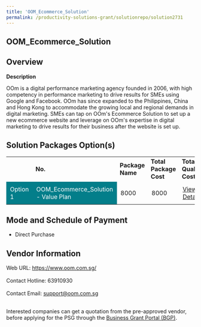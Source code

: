 ```yaml
---
title: 'OOM_Ecommerce_Solution'
permalink: /productivity-solutions-grant/solutionrepo/solution2731
---
```


## OOM_Ecommerce_Solution

## Overview

**Description**

OOm is a digital performance marketing agency founded in 2006, with high competency in performance marketing to drive results for SMEs using Google and Facebook. OOm has since expanded to the Philippines, China and Hong Kong to accommodate the growing local and regional demands in digital marketing. SMEs can tap on OOm's Ecommerce Solution to set up a new ecommerce website and leverage on OOm's expertise in digital marketing to drive results for their business after the website is set up.

## Solution Packages Option(s)

<table>
<th>
<td><b>No.</b></td>
<td><b>Package Name</b></td>
<td><b>Total Package Cost</b></td>
<td><b>Total Qualifying Cost</b></td>
<td><b>Solution Details</b></td>
</th>
<tr>
<td style='padding: 10px; background-color: #037E8A; color: #FFFFFF;'>Option 1</td>
<td style='padding: 10px; background-color: #037E8A; color: #FFFFFF;'>OOM_Ecommerce_Solution - Value Plan</td>
<td style='padding: 10px;'>8000</td>
<td style='padding: 10px;'>8000</td>
<td style='padding: 10px;'><a href='https://www.gobusiness.gov.sg/images/psg/OOM_Ecommerce_20200761_Desensitised_Annex_3.pdf' target='_blank'>View Details</a></td>
</tr>
</table>

## Mode and Schedule of Payment

 - Direct Purchase

## Vendor Information

 Web URL: https://www.oom.com.sg/ <br><br>Contact Hotline: 63910930 <br><br>Contact Email: support@oom.com.sg <br><br>

Interested companies can get a quotation from the pre-approved vendor, before applying for the PSG through the <a href='https://www.businessgrants.gov.sg/' target='_blank' rel='noopener'>Business Grant Portal (BGP)</a>.

<script src="/jquery/resize-tables.js"></script>
